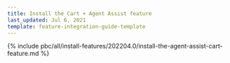```yaml
---
title: Install the Cart + Agent Assist feature
last_updated: Jul 6, 2021
template: feature-integration-guide-template
---
```


{% include pbc/all/install-features/202204.0/install-the-agent-assist-cart-feature.md %} <!-- To edit, see /_includes/pbc/all/install-features/202204.0/install-the-agent-assist-cart-feature.md -->
